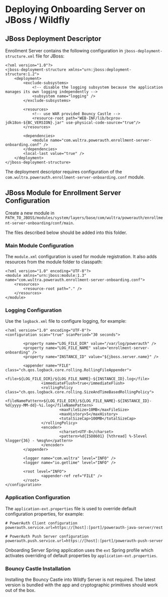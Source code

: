 # Deploying Onboarding Server on JBoss / Wildfly

## JBoss Deployment Descriptor 

Enrollment Server contains the following configuration in `jboss-deployment-structure.xml` file for JBoss:

```
<?xml version="1.0"?>
<jboss-deployment-structure xmlns="urn:jboss:deployment-structure:1.2">
	<deployment>
		<exclude-subsystems>
			<!-- disable the logging subsystem because the application manages its own logging independently -->
			<subsystem name="logging" />
		</exclude-subsystems>

		<resources>
			<!-- use WAR provided Bouncy Castle -->
			<resource-root path="WEB-INF/lib/bcprov-jdk18on-${BC_VERSION}.jar" use-physical-code-source="true"/>
		</resources>

		<dependencies>
			<module name="com.wultra.powerauth.enrollment-server-onboarding.conf" />
		</dependencies>
		<local-last value="true" />
	</deployment>
</jboss-deployment-structure>
```

The deployment descriptor requires configuration of the `com.wultra.powerauth.enrollment-server-onboarding.conf` module.

## JBoss Module for Enrollment Server Configuration

Create a new module in `PATH_TO_JBOSS/modules/system/layers/base/com/wultra/powerauth/enrollment-server-onboarding/conf/main`.

The files described below should be added into this folder.

### Main Module Configuration

The `module.xml` configuration is used for module registration. It also adds resources from the module folder to classpath:
```
<?xml version="1.0" encoding="UTF-8"?>
<module xmlns="urn:jboss:module:1.3" name="com.wultra.powerauth.enrollment-server-onboarding.conf">
    <resources>
        <resource-root path="." />
    </resources>
</module>
```

### Logging Configuration

Use the `logback.xml` file to configure logging, for example:
```
<?xml version="1.0" encoding="UTF-8"?>
<configuration scan="true" scanPeriod="30 seconds">

        <property name="LOG_FILE_DIR" value="/var/log/powerauth" />
        <property name="LOG_FILE_NAME" value="enrollment-server-onboarding" />
        <property name="INSTANCE_ID" value="${jboss.server.name}" />

        <appender name="FILE" class="ch.qos.logback.core.rolling.RollingFileAppender">
                <file>${LOG_FILE_DIR}/${LOG_FILE_NAME}-${INSTANCE_ID}.log</file>
                <immediateFlush>true</immediateFlush>
                <rollingPolicy class="ch.qos.logback.core.rolling.SizeAndTimeBasedRollingPolicy">
                        <fileNamePattern>${LOG_FILE_DIR}/${LOG_FILE_NAME}-${INSTANCE_ID}-%d{yyyy-MM-dd}-%i.log</fileNamePattern>
                        <maxFileSize>10MB</maxFileSize>
                        <maxHistory>5</maxHistory>
                        <totalSizeCap>100MB</totalSizeCap>
                </rollingPolicy>
                <encoder>
                        <charset>UTF-8</charset>
                        <pattern>%d{ISO8601} [%thread] %-5level %logger{36} - %msg%n</pattern>
                </encoder>
        </appender>

        <logger name="com.wultra" level="INFO" />
        <logger name="io.getlime" level="INFO" />

        <root level="INFO">
                <appender-ref ref="FILE" />
        </root>
</configuration>
```

### Application Configuration

The `application-ext.properties` file is used to override default configuration properties, for example:
```
# PowerAuth Client configuration
powerauth.service.url=https://[host]:[port]/powerauth-java-server/rest

# PowerAuth Push Server configuration
powerauth.push.service.url=https://[host]:[port]/powerauth-push-server
```

Onboarding Server Spring application uses the `ext` Spring profile which activates overriding of default properties by `application-ext.properties`.

### Bouncy Castle Installation

Installing the Bouncy Castle into Wildfy Server is not required. The latest version is bundled with the app and cryptographic primitives should work out of the box.
